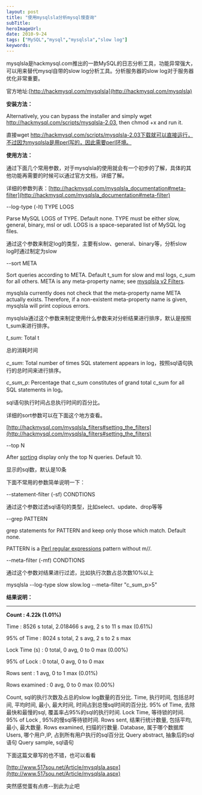 ```yaml
---
layout: post 
title: "使用mysqlsla分析mysql慢查询"
subTitle: 
heroImageUrl: 
date: 2010-9-24
tags: ["MySQL","mysql","mysqlsla","slow log"]
keywords: 
---
```


mysqlsla是hackmysql.com推出的一款MySQL的日志分析工具，功能异常强大，可以用来替代mysql自带的slow log分析工具。分析服务器的slow log对于服务器优化非常重要。

官方地址:[http://hackmysql.com/mysqlsla](http://hackmysql.com/mysqlsla)

**安装方法：**

Alternatively, you can bypass the installer and simply wget http://hackmysql.com/scripts/mysqlsla-2.03, then chmod +x and run it.

直接wget http://hackmysql.com/scripts/mysqlsla-2.03下载就可以直接运行，不过因为mysqlsla是用perl写的，因此需要perl环境。

**使用方法：**

通过下面几个常用参数，对于mysqlsla的使用就会有一个初步的了解，具体的其他功能再需要的时候可以通过官方文档，详细了解。

详细的参数列表：[http://hackmysql.com/mysqlsla_documentation#meta-filter](http://hackmysql.com/mysqlsla_documentation#meta-filter)

--log-type (-lt) TYPE LOGS

Parse MySQL LOGS of TYPE. Default none. TYPE must be either slow, general, binary, msl or udl. LOGS is a space-separated list of MySQL log files.

通过这个参数来制定log的类型，主要有slow、general、binary等，分析slow log时通过制定为slow

--sort META

Sort queries according to META. Default t_sum for slow and msl logs, c_sum for all others. META is any meta-property name; see [mysqlsla v2 Filters](http://hackmysql.com/mysqlsla_filters).

mysqlsla currently does not check that the meta-property name META actually exists. Therefore, if a non-existent meta-property name is given, mysqlsla will print copious errors.

mysqlsla通过这个参数来制定使用什么参数来对分析结果进行排序，默认是按照t_sum来进行排序。

_t_sum_: Total t

总的消耗时间

_c_sum_: Total number of times SQL statement appears in log，按照sql语句执行的总时间来进行排序。

_c_sum_p_: Percentage that c_sum constitutes of grand total c_sum for all SQL statements in log。

sql语句执行时间占总执行时间的百分比。

详细的sort参数可以在下面这个地方查看。

[http://hackmysql.com/mysqlsla_filters#setting_the_filters](http://hackmysql.com/mysqlsla_filters#setting_the_filters)

--top N

After [sorting](http://hackmysql.com/mysqlsla_documentation#sort) display only the top N queries. Default 10.

显示的sql数，默认是10条

下面不常用的参数简单说明一下：

--statement-filter (-sf) CONDTIONS

通过这个参数过滤sql语句的类型，比如select、update、drop等等

--grep PATTERN

grep statements for PATTERN and keep only those which match. Default none.

PATTERN is a [Perl regular expressions](http://perldoc.perl.org/perlre.html) pattern without m//.

--meta-filter (-mf) CONDTIONS

通过这个参数对结果进行过滤，比如执行次数占总次数10%以上

mysqlsla --log-type slow slow.log --meta-filter "c_sum_p>5"

**结果说明：**

** **

**Count         : 4.22k  (1.01%)**

Time          : 8526 s total, 2.018466 s avg, 2 s to 11 s max  (0.61%)

95% of Time : 8024 s total, 2 s avg, 2 s to 2 s max

Lock Time (s) : 0 total, 0 avg, 0 to 0 max  (0.00%)

95% of Lock : 0 total, 0 avg, 0 to 0 max

Rows sent     : 1 avg, 0 to 1 max  (0.01%)

Rows examined : 0 avg, 0 to 0 max  (0.00%)

Count, sql的执行次数及占总的slow log数量的百分比.
Time, 执行时间, 包括总时间, 平均时间, 最小, 最大时间, 时间占到总慢sql时间的百分比.
95% of Time, 去除最快和最慢的sql, 覆盖率占95%的sql的执行时间.
Lock Time, 等待锁的时间.
95% of Lock , 95%的慢sql等待锁时间.
Rows sent, 结果行统计数量, 包括平均, 最小, 最大数量.
Rows examined, 扫描的行数量.
Database, 属于哪个数据库
Users, 哪个用户,IP, 占到所有用户执行的sql百分比
Query abstract, 抽象后的sql语句
Query sample, sql语句

下面这篇文章写的也不错，也可以看看

[http://www.517sou.net/Article/mysqlsla.aspx](http://www.517sou.net/Article/mysqlsla.aspx)

突然感觉蛋有点疼--到此为止吧